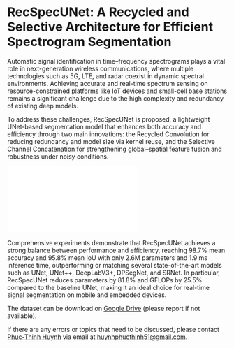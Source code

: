 # RecSpecUNet: A Recycled and Selective Architecture for Efficient Spectrogram Segmentation

Automatic signal identification in time–frequency spectrograms plays a vital role in next-generation wireless communications, where multiple technologies such as 5G, LTE, and radar coexist in dynamic spectral environments. Achieving accurate and real-time spectrum sensing on resource-constrained platforms like IoT devices and small-cell base stations remains a significant challenge due to the high complexity and redundancy of existing deep models.

To address these challenges, RecSpecUNet is proposed, a lightweight UNet-based segmentation model that enhances both accuracy and efficiency through two main innovations: the Recycled Convolution for reducing redundancy and model size via kernel reuse, and the Selective Channel Concatenation for strengthening global–spatial feature fusion and robustness under noisy conditions.

![RecSpecUNet architecture overview with RecConv and SCC integration.](RecSpecUNet1.pdf)

Comprehensive experiments demonstrate that RecSpecUNet achieves a strong balance between performance and efficiency, reaching 98.7% mean accuracy and 95.8% mean IoU with only 2.6M parameters and 1.9 ms inference time, outperforming or matching several state-of-the-art models such as UNet, UNet++, DeepLabV3+, DPSegNet, and SRNet. In particular, RecSpecUNet reduces parameters by 81.8% and GFLOPs by 25.5% compared to the baseline UNet, making it an ideal choice for real-time signal segmentation on mobile and embedded devices.

The dataset can be download on [Google Drive](https://drive.google.com/file/d/1tw2Vu9sa8F5DpKSNm1jWxhkMWZWUJuTB/view?usp=sharing) (please report if not available).

If there are any errors or topics that need to be discussed, please contact [Phuc-Thinh Huynh](https://github.com/PhucThinhHuynh) via email at huynhphucthinh51@gmail.com.
